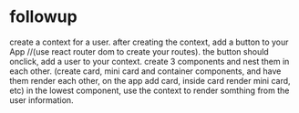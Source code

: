 # followup

create a context for a user. after creating the context, add a button to your App 
//(use react router dom to create your routes).
the button should onclick, add a user to your context.
create 3 components and nest them in each other. (create card, mini card and container components, and have them render each other, on the app add card, inside card render mini card, etc)
in the lowest component, use the context to render somthing from the user information.
